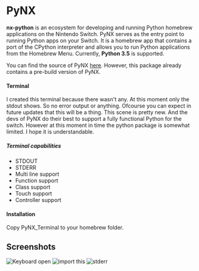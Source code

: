 # PyNX

**nx-python** is an ecosystem for developing and running Python homebrew applications on the Nintendo Switch.
PyNX serves as the entry point to running Python apps on your Switch. 
It is a homebrew app that contains a port of the CPython interpreter and allows you to run Python applications from the Homebrew Menu.
Currently, **Python 3.5** is supported.

You can find the source of PyNX [here](https://github.com/nx-python/PyNX).
However, this package already contains a pre-build version of PyNX.


#### Terminal
I created this terminal because there wasn't any.
At this moment only the stdout shows. So no error output or anything. Ofcourse you can expect in future updates that this will be a thing.
This scene is pretty new. And the devs of PyNX do their best to support a fully functional Python for the switch.
However at this moment in time the python package is somewhat limited. I hope it is understandable.

##### Terminal capabilities
* STDOUT
* STDERR
* Multi line support
* Function support
* Class support
* Touch support
* Controller support

#### Installation
Copy PyNX_Terminal to your homebrew folder.

## Screenshots
[Terminal1]: https://media.discordapp.net/attachments/424223060107853827/479710805382791179/unknown.png "Terminal"
[Terminal2]: https://media.discordapp.net/attachments/424223060107853827/479711075055697920/unknown.png "Terminal"
[Terminal3]: https://media.discordapp.net/attachments/424223060107853827/479711284003209216/unknown.png "Terminal"

![Keyboard open][Terminal1]
![import this][Terminal2]
![stderr][Terminal3]

